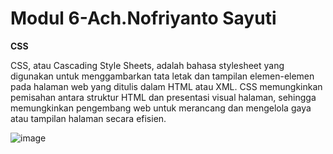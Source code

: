 # Modul 6-Ach.Nofriyanto Sayuti

**CSS**
<p>CSS, atau Cascading Style Sheets, adalah bahasa stylesheet yang digunakan untuk menggambarkan tata letak dan tampilan elemen-elemen pada halaman web yang ditulis dalam HTML atau XML. CSS memungkinkan pemisahan antara struktur HTML dan presentasi visual halaman, sehingga memungkinkan pengembang web untuk merancang dan mengelola gaya atau tampilan halaman secara efisien.

![image](https://github.com/InumakiSenpai/M6-Free/assets/80903500/13acfe74-7302-443e-87a4-59331d0cea7f)
